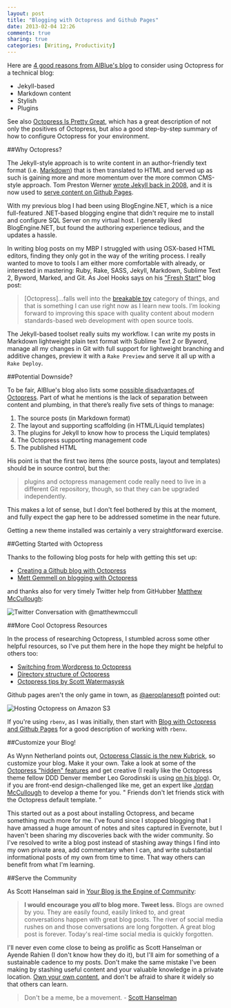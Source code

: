 ```yaml
---
layout: post
title: "Blogging with Octopress and Github Pages"
date: 2013-02-04 12:26
comments: true
sharing: true
categories: [Writing, Productivity]
---
```


Here are [4 good reasons from AlBlue's blog][0] to consider using Octopress for a technical blog: 

* Jekyll-based
* Markdown content
* Stylish
* Plugins

See also [Octopress Is Pretty Great][27], which has a great description of not only the positives of Octopress, but also a good step-by-step summary of how to configure Octopress for your environment.

##Why Octopress?

The Jekyll-style approach is to write content in an author-friendly text format (i.e. [Markdown](http://daringfireball.net/projects/markdown/)) that is then translated to HTML and served up as such is gaining more and more momentum over the more common CMS-style approach. Tom Preston Werner [wrote Jekyll back in 2008](http://tom.preston-werner.com/2008/11/17/blogging-like-a-hacker.html), and it is now used to [serve content on Github Pages](https://help.github.com/articles/using-jekyll-with-pages). 

With my previous blog I had been using BlogEngine.NET, which is a nice full-featured .NET-based blogging engine that didn't require me to install and configure SQL Server on my virtual host. I generally liked BlogEngine.NET, but found the authoring experience tedious, and the updates a hassle. 

In writing blog posts on my MBP I struggled with using OSX-based HTML editors, finding they only got in the way of the writing process. I really wanted to move to tools I am either more comfortable with already, or interested in mastering: Ruby, Rake, SASS, Jekyll, Markdown, Sublime Text 2, Byword, Marked, and Git. As Joel Hooks says on his ["Fresh Start"][1] blog post:

>[Octopress]...falls well into the [breakable toy][5] category of things, and that is something I can use right now as I learn new tools. I’m looking forward to improving this space with quality content about modern standards-based web development with open source tools.

The Jekyll-based toolset really suits my workflow. I can write my posts in Markdown lightweight plain text format with Sublime Text 2 or Byword, manage all my changes in Git with full support for lightweight branching and additive changes, preview it with a `Rake Preview` and serve it all up with a `Rake Deploy`.

##Potential Downside?

To be fair, AlBlue's blog also lists some [possible disadvantages of Octopress][2]. Part of what he mentions is the lack of separation between content and plumbing, in that there’s really five sets of things to manage:

1. The source posts (in Markdown format)
1. The layout and supporting scaffolding (in HTML/Liquid templates)
1. The plugins for Jekyll to know how to process the Liquid templates)
1. The Octopress supporting management code
1. The published HTML

His point is that the first two items (the source posts, layout and templates) should be in source control, but the:

>plugins and octopress management code really need to live in a different Git repository, though, so that they can be upgraded independently.

This makes a lot of sense, but I don't feel bothered by this at the moment, and fully expect the gap here to be addressed sometime in the near future.

Getting a new theme installed was certainly a very straightforward exercise.

##Getting Started with Octopress

Thanks to the following blog posts for help with getting this set up:

* [Creating a Github blog with Octopress](http://www.tomordonez.com/blog/2012/06/04/creating-a-github-blog-using-octopress/)
* [Mett Gemmell on blogging with Octopress](http://mattgemmell.com/2011/09/12/blogging-with-octopress/)

and thanks also for very timely Twitter help from GitHubber [Matthew McCullough](https://twitter.com/matthewmccull):

![Twitter Conversation with @matthewmccull](/images/posts/github-pages-user-versus-project-pages.png)

##More Cool Octopress Resources

In the process of researching Octopress, I stumbled across some other helpful resources, so I've put them here in the hope they might be helpful to others too:

* [Switching from Wordpress to Octopress][3]
* [Directory structure of Octopress](http://stackoverflow.com/questions/12328828/directory-structure-of-octopress)
* [Octopress tips by Scott Watermasysk](http://www.scottw.com/octopress-tips)

Github pages aren't the only game in town, as [@aeroplanesoft](http://twitter.com/aeroplanesoft) pointed out:

![Hosting Octopress on Amazon S3](/images/posts/hosting-octopress-s3.png)

If you're using `rbenv`, as I was initially, then start with [Blog with Octopress and Github Pages][26] for a good description of working with `rbenv`.

##Customize your Blog!

As Wynn Netherland points out, [Octopress Classic is the new Kubrick][24], so customize your blog. Make it your own. Take a look at some of the [Octopress "hidden" features][25] and get creative (I really like the Octopress theme fellow DDD Denver member Leo Gorodinski is using [on his blog](http://gorodinski.com)). Or, if you are front-end design-challenged like me, get an expert like [Jordan McCullough](https://twitter.com/thejordanmcc) to develop a theme for you. " Friends don't let friends stick with the Octopress default template. "

This started out as a post about installing Octopress, and became something much more for me. I've found since I stopped blogging that I have amassed a huge amount of notes and sites captured in Evernote, but I haven't been sharing my discoveries back with the wider community. So I've resolved to write a blog post instead of stashing away things I find into my own private area, add commentary when I can, and write substantial informational posts of my own from time to time. That way others can benefit from what I'm learning.

##Serve the Community

As Scott Hanselman said in [Your Blog is the Engine of Community][23]:

>**I would encourage you _all_ to blog more. Tweet less.** Blogs are owned by you. They are easily found, easily linked to, and great conversations happen with great blog posts. The river of social media rushes on and those conversations are long forgotten. A great blog post is forever. Today's real-time social media is quickly forgotten.

I'll never even come close to being as prolific as Scott Hanselman or Ayende Rahien (I don't know how they do it), but I'll aim for something of a sustainable cadence to my posts. Don't make the same mistake I've been making by stashing useful content and your valuable knowledge in a private location. [Own your own content][22], and don't be afraid to share it widely so that others can learn.

>Don't be a meme, be a movement. - [Scott Hanselman][23]

[0]: http://alblue.bandlem.com/2012/02/advantages-of-octopress.html
[1]: http://joelhooks.com/blog/2012/07/25/fresh-start-migrating-wordpress-octopress/
[2]: http://alblue.bandlem.com/2012/02/disadvantages-of-octopress.html
[3]: http://adampreble.net/blog/2012/09/another-octopress-blog/
[5]: http://redsquirrel.com/dave/work/a2j/patterns/BreakableToys.html
[22]: http://www.hanselman.com/blog/YourWordsAreWasted.aspx
[23]: http://www.hanselman.com/blog/YourBlogIsTheEngineOfCommunity.aspx
[24]: http://wynnnetherland.com/journal/octopress-classic-is-the-new-kubrick
[25]: http://www.meatleasing.com/octopress-hidden-features/index.html
[26]: http://kvz.io/blog/2012/09/25/blog-with-octopress/
[27]: http://www.neilsmithline.com/blog/2012/05/26/octopress-is-pretty-great/